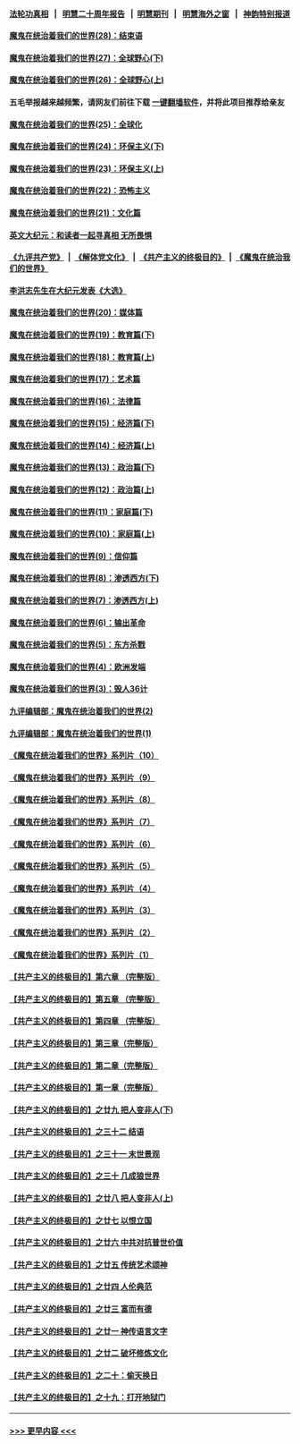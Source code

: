 #### [法轮功真相](https://github.com/gfw-breaker/truth/blob/master/README.md?t=0) &nbsp;&nbsp;|&nbsp;&nbsp; [明慧二十周年报告](https://github.com/gfw-breaker/mh-reports/blob/master/README.md?t=0) &nbsp;&nbsp;|&nbsp;&nbsp;[明慧期刊](https://github.com/gfw-breaker/mh-qikan) &nbsp;&nbsp;|&nbsp;&nbsp; [明慧海外之窗](https://github.com/gfw-breaker/mh-news/blob/master/README.md?t=0) &nbsp;&nbsp;|&nbsp;&nbsp; [神韵特别报道](https://github.com/gfw-breaker/mh-news/blob/master/shenyun.md?t=0)
#### [魔鬼在统治着我们的世界(28)：结束语](../pages/nsc422/n10936246.md?t=06221751) 
#### [魔鬼在统治着我们的世界(27)：全球野心(下)](../pages/nsc422/n10928319.md?t=06221751) 
#### [魔鬼在统治着我们的世界(26)：全球野心(上)](../pages/nsc422/n10900318.md?t=06221751) 
#### 五毛举报越来越频繁，请网友们前往下载 [一键翻墙软件](https://github.com/gfw-breaker/ssr-accounts)，并将此项目推荐给亲友
#### [魔鬼在统治着我们的世界(25)：全球化](../pages/nsc422/n10788205.md?t=06221751) 
#### [魔鬼在统治着我们的世界(24)：环保主义(下)](../pages/nsc422/n10695307.md?t=06221751) 
#### [魔鬼在统治着我们的世界(23)：环保主义(上)](../pages/nsc422/n10688613.md?t=06221751) 
#### [魔鬼在统治着我们的世界(22)：恐怖主义](../pages/nsc422/n10614727.md?t=06221751) 
#### [魔鬼在统治着我们的世界(21)：文化篇](../pages/nsc422/n10597706.md?t=06221751) 
#### [英文大纪元：和读者一起寻真相 无所畏惧](../pages/nsc422/n12542027.md?t=06221751) 
#### [《九评共产党》](https://github.com/begood0513/9ping.md/blob/master/README.md) &nbsp;|&nbsp; [《解体党文化》](../../../../jtdwh.md/blob/master/README.md)  &nbsp;|&nbsp; [《共产主义的终极目的》](../../../../gczydzjmd.md/blob/master/README.md) &nbsp;|&nbsp; [《魔鬼在统治我们的世界》](../../../../mgztzwmdsj.md/blob/master/README.md) 
#### [李洪志先生在大纪元发表《大选》](../pages/nsc422/n12534746.md?t=06221751) 
#### [魔鬼在统治着我们的世界(20)：媒体篇](../pages/nsc422/n10586579.md?t=06221751) 
#### [魔鬼在统治着我们的世界(19)：教育篇(下)](../pages/nsc422/n10564808.md?t=06221751) 
#### [魔鬼在统治着我们的世界(18)：教育篇(上)](../pages/nsc422/n10526970.md?t=06221751) 
#### [魔鬼在统治着我们的世界(17)：艺术篇](../pages/nsc422/n10499093.md?t=06221751) 
#### [魔鬼在统治着我们的世界(16)：法律篇](../pages/nsc422/n10485969.md?t=06221751) 
#### [魔鬼在统治着我们的世界(15)：经济篇(下)](../pages/nsc422/n10469975.md?t=06221751) 
#### [魔鬼在统治着我们的世界(14)：经济篇(上)](../pages/nsc422/n10457370.md?t=06221751) 
#### [魔鬼在统治着我们的世界(13)：政治篇(下)](../pages/nsc422/n10448270.md?t=06221751) 
#### [魔鬼在统治着我们的世界(12)：政治篇(上)](../pages/nsc422/n10444576.md?t=06221751) 
#### [魔鬼在统治着我们的世界(11)：家庭篇(下)](../pages/nsc422/n10440961.md?t=06221751) 
#### [魔鬼在统治着我们的世界(10)：家庭篇(上)](../pages/nsc422/n10435448.md?t=06221751) 
#### [魔鬼在统治着我们的世界(9)：信仰篇](../pages/nsc422/n10432159.md?t=06221751) 
#### [魔鬼在统治着我们的世界(8)：渗透西方(下)](../pages/nsc422/n10429603.md?t=06221751) 
#### [魔鬼在统治着我们的世界(7)：渗透西方(上)](../pages/nsc422/n10426013.md?t=06221751) 
#### [魔鬼在统治着我们的世界(6)：输出革命](../pages/nsc422/n10421536.md?t=06221751) 
#### [魔鬼在统治着我们的世界(5)：东方杀戮](../pages/nsc422/n10417707.md?t=06221751) 
#### [魔鬼在统治着我们的世界(4)：欧洲发端](../pages/nsc422/n10414890.md?t=06221751) 
#### [魔鬼在统治着我们的世界(3)：毁人36计](../pages/nsc422/n10411583.md?t=06221751) 
#### [九评编辑部：魔鬼在统治着我们的世界(2)](../pages/nsc422/n10410036.md?t=06221751) 
#### [九评编辑部：魔鬼在统治着我们的世界(1)](../pages/nsc422/n10406825.md?t=06221751) 
#### [《魔鬼在统治着我们的世界》系列片（10）](../pages/nsc422/n12292670.md?t=06221751) 
#### [《魔鬼在统治着我们的世界》系列片（9）](../pages/nsc422/n12290859.md?t=06221751) 
#### [《魔鬼在统治着我们的世界》系列片（8）](../pages/nsc422/n12287445.md?t=06221751) 
#### [《魔鬼在统治着我们的世界》系列片（7）](../pages/nsc422/n12283425.md?t=06221751) 
#### [《魔鬼在统治着我们的世界》系列片（6）](../pages/nsc422/n12282314.md?t=06221751) 
#### [《魔鬼在统治着我们的世界》系列片（5）](../pages/nsc422/n12281419.md?t=06221751) 
#### [《魔鬼在统治着我们的世界》系列片（4）](../pages/nsc422/n12274024.md?t=06221751) 
#### [《魔鬼在统治着我们的世界》系列片（3）](../pages/nsc422/n12271322.md?t=06221751) 
#### [《魔鬼在统治着我们的世界》系列片（2）](../pages/nsc422/n12269049.md?t=06221751) 
#### [《魔鬼在统治着我们的世界》系列片（1）](../pages/nsc422/n12267575.md?t=06221751) 
#### [【共产主义的终极目的】第六章 （完整版）](../pages/nsc422/n11428913.md?t=06221751) 
#### [【共产主义的终极目的】第五章 （完整版）](../pages/nsc422/n11428912.md?t=06221751) 
#### [【共产主义的终极目的】第四章 （完整版）](../pages/nsc422/n11428907.md?t=06221751) 
#### [【共产主义的终极目的】第三章（完整版）](../pages/nsc422/n11428848.md?t=06221751) 
#### [【共产主义的终极目的】第二章（完整版）](../pages/nsc422/n11428831.md?t=06221751) 
#### [【共产主义的终极目的】第一章（完整版）](../pages/nsc422/n11417651.md?t=06221751) 
#### [【共产主义的终极目的】之廿九 把人变非人(下)](../pages/nsc422/n11344140.md?t=06221751) 
#### [【共产主义的终极目的】之三十二 结语](../pages/nsc422/n11360535.md?t=06221751) 
#### [【共产主义的终极目的】之三十一 末世景观](../pages/nsc422/n11351129.md?t=06221751) 
#### [【共产主义的终极目的】之三十 几成狼世界](../pages/nsc422/n11348280.md?t=06221751) 
#### [【共产主义的终极目的】之廿八 把人变非人(上)](../pages/nsc422/n11340492.md?t=06221751) 
#### [【共产主义的终极目的】之廿七 以恨立国](../pages/nsc422/n11336944.md?t=06221751) 
#### [【共产主义的终极目的】之廿六 中共对抗普世价值](../pages/nsc422/n11324785.md?t=06221751) 
#### [【共产主义的终极目的】之廿五 传统艺术颂神](../pages/nsc422/n11296396.md?t=06221751) 
#### [【共产主义的终极目的】之廿四 人伦典范](../pages/nsc422/n11296397.md?t=06221751) 
#### [【共产主义的终极目的】之廿三 富而有德](../pages/nsc422/n11283598.md?t=06221751) 
#### [【共产主义的终极目的】之廿一 神传语言文字](../pages/nsc422/n11263265.md?t=06221751) 
#### [【共产主义的终极目的】之廿二 破坏修炼文化](../pages/nsc422/n11245728.md?t=06221751) 
#### [【共产主义的终极目的】之二十：偷天换日](../pages/nsc422/n11238846.md?t=06221751) 
#### [【共产主义的终极目的】之十九：打开地狱门](../pages/nsc422/n11206376.md?t=06221751) 

----
#### [ >>> 更早内容 <<< ](../indexes/nsc422-earlier.md)
